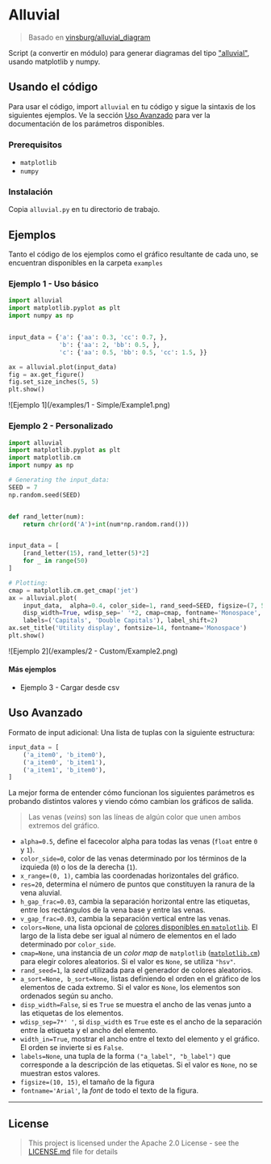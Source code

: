 # Alluvial

> Basado en [vinsburg/alluvial_diagram](https://github.com/vinsburg/alluvial_diagram)

Script (a convertir en módulo) para generar diagramas del tipo ["alluvial"](https://en.wikipedia.org/wiki/Alluvial_diagram), usando matplotlib y numpy.

## Usando el código

Para usar el código, import `alluvial` en tu código y sigue la sintaxis de los siguientes ejemplos. Ve la sección [Uso Avanzado](#uso-avanzado) para ver la documentación de los parámetros disponibles.

### Prerequisitos

* `matplotlib`
* `numpy`

### Instalación

Copia `alluvial.py` en tu directorio de trabajo.

## Ejemplos

Tanto el código de los ejemplos como el gráfico resultante de cada uno, se encuentran disponibles en la carpeta `examples`

### Ejemplo 1 - Uso básico

```python
import alluvial
import matplotlib.pyplot as plt
import numpy as np


input_data = {'a': {'aa': 0.3, 'cc': 0.7, },
              'b': {'aa': 2, 'bb': 0.5, },
              'c': {'aa': 0.5, 'bb': 0.5, 'cc': 1.5, }}

ax = alluvial.plot(input_data)
fig = ax.get_figure()
fig.set_size_inches(5, 5)
plt.show()

```

![Ejemplo 1](/examples/1 - Simple/Example1.png)

### Ejemplo 2 - Personalizado

```python
import alluvial
import matplotlib.pyplot as plt
import matplotlib.cm
import numpy as np

# Generating the input_data:
SEED = 7
np.random.seed(SEED)


def rand_letter(num):
    return chr(ord('A')+int(num*np.random.rand()))


input_data = [
    [rand_letter(15), rand_letter(5)*2]
    for _ in range(50)
]

# Plotting:
cmap = matplotlib.cm.get_cmap('jet')
ax = alluvial.plot(
    input_data,  alpha=0.4, color_side=1, rand_seed=SEED, figsize=(7, 5),
    disp_width=True, wdisp_sep=' '*2, cmap=cmap, fontname='Monospace',
    labels=('Capitals', 'Double Capitals'), label_shift=2)
ax.set_title('Utility display', fontsize=14, fontname='Monospace')
plt.show()

```

![Ejemplo 2](/examples/2 - Custom/Example2.png)

#### Más ejemplos

* Ejemplo 3 - Cargar desde csv

## Uso Avanzado

Formato de input adicional: Una lista de tuplas con la siguiente estructura:

```python
input_data = [
    ('a_item0', 'b_item0'),
    ('a_item0', 'b_item1'),
    ('a_item1', 'b_item0'),
]
```

La mejor forma de entender cómo funcionan los siguientes parámetros es probando distintos valores y viendo cómo cambian los gráficos de salida.

> Las venas (*veins*) son las líneas de algún color que unen ambos extremos del gráfico.

* `alpha=0.5`,  define el facecolor alpha para todas las venas (`float` entre `0` y `1`).
* `color_side=0`, color de las venas determinado por los términos de la izquieda (`0`) o los de la derecha (`1`). 
* `x_range=(0, 1)`, cambia las coordenadas horizontales del gráfico.
* `res=20`, determina el número de puntos que constituyen la ranura de la vena aluvial.
* `h_gap_frac=0.03`, cambia la separación horizontal entre las etiquetas, entre los rectángulos de la vena base y entre las venas.
* `v_gap_frac=0.03`, cambia la separación vertical entre las venas.
* `colors=None`, una lista opcional de [colores disponibles en `matplotlib`](https://stackoverflow.com/a/37232760/3281097). El largo de la lista debe ser igual al número de elementos en el lado determinado por `color_side`.
* `cmap=None`, una instancia de un *color map* de `matplotlib` ([`matplotlib.cm`](https://matplotlib.org/3.1.0/api/cm_api.html)) para elegir colores aleatorios. Si el valor es `None`, se utiliza `"hsv"`.
* `rand_seed=1`, la *seed* utilizada para el generador de colores aleatorios.
* `a_sort=None, b_sort=None`, listas definiendo el orden en el gráfico de los elementos de cada extremo. Si el valor es `None`, los elementos son ordenados según su ancho.
* `disp_width=False`, si es `True` se muestra el ancho de las venas junto a las etiquetas de los elementos.
* `wdisp_sep=7*' '`, si `disp_width` es `True` este es el ancho de la separación entre la etiqueta y el ancho del elemento.
* `width_in=True`, mostrar el ancho entre el texto del elemento y el gráfico. El orden se invierte si es `False`.
* `labels=None`, una tupla de la forma `("a_label", "b_label")` que corresponde a la descripción de las etiquetas. Si el valor es `None`, no se muestran estos valores.
* `figsize=(10, 15)`, el tamaño de la figura
* `fontname='Arial'`, la *font* de todo el texto de la figura.

---

## License

> This project is licensed under the Apache 2.0 License - see the [LICENSE.md](LICENSE.md) file for details